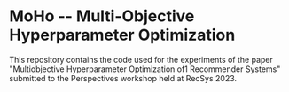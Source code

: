 # MoHo -- Multi-Objective Hyperparameter Optimization
This repository contains the code used for the experiments of the paper "Multiobjective Hyperparameter Optimization of1
Recommender Systems" submitted to the Perspectives workshop held at RecSys 2023.
